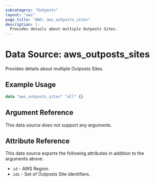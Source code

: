 ```yaml
---
subcategory: "Outposts"
layout: "aws"
page_title: "AWS: aws_outposts_sites"
description: |-
  Provides details about multiple Outposts Sites.
---
```


# Data Source: aws_outposts_sites

Provides details about multiple Outposts Sites.

## Example Usage

```terraform
data "aws_outposts_sites" "all" {}
```

## Argument Reference

This data source does not support any arguments.

## Attribute Reference

This data source exports the following attributes in addition to the arguments above:

* `id` - AWS Region.
* `ids` - Set of Outposts Site identifiers.
